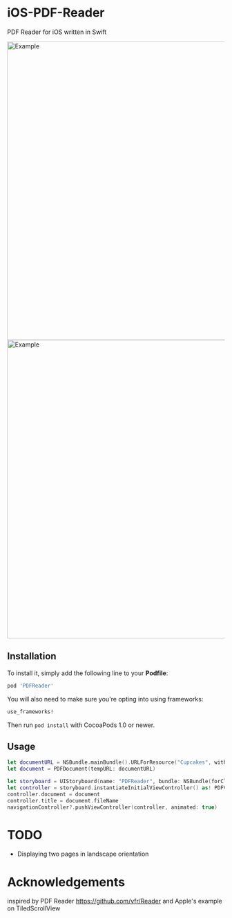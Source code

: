 # iOS-PDF-Reader
PDF Reader for iOS written in Swift

<img src="https://raw.githubusercontent.com/Alua-Kinzhebayeva/iOS-PDF-Reader/master/Screenshot1.png" alt="Example" style="width: 690px;" />

<img src="https://raw.githubusercontent.com/Alua-Kinzhebayeva/iOS-PDF-Reader/master/Screenshot2.png" alt="Example" style="width: 690px;" />

## Installation

[CocoaPods]: http://cocoapods.org

To install it, simply add the following line to your **Podfile**:

```ruby
pod 'PDFReader'
```

You will also need to make sure you're opting into using frameworks:

```ruby
use_frameworks!
```

Then run `pod install` with CocoaPods 1.0 or newer.

## Usage

```swift
let documentURL = NSBundle.mainBundle().URLForResource("Cupcakes", withExtension: "pdf")!
let document = PDFDocument(tempURL: documentURL)

let storyboard = UIStoryboard(name: "PDFReader", bundle: NSBundle(forClass: PDFViewController.self))
let controller = storyboard.instantiateInitialViewController() as! PDFViewController
controller.document = document
controller.title = document.fileName
navigationController?.pushViewController(controller, animated: true)
```
# TODO
- Displaying two pages in landscape orientation

# Acknowledgements

inspired by PDF Reader https://github.com/vfr/Reader and Apple's example on TiledScrollView
